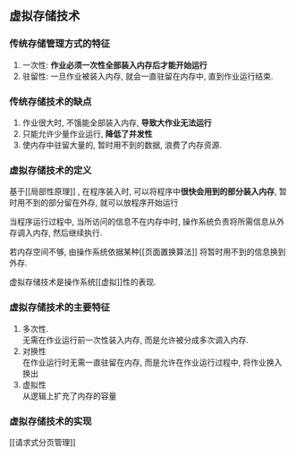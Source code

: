 ## 虚拟存储技术
### 传统存储管理方式的特征

1. 一次性: **作业必须一次性全部装入内存后才能开始运行**
2.  驻留性: 一旦作业被装入内存, 就会一直驻留在内存中, 直到作业运行结束.

### 传统存储技术的缺点
1. 作业很大时, 不饿能全部装入内存, **导致大作业无法运行** 
2. 只能允许少量作业运行, **降低了并发性** 
3. 使内存中驻留大量的, 暂时用不到的数据, 浪费了内存资源.

### 虚拟存储技术的定义
基于[[局部性原理]] , 在程序装入时, 可以将程序中**很快会用到的部分装入内存**, 暂时用不到的部分留在外存, 就可以放程序开始运行

当程序运行过程中, 当所访问的信息不在内存中时, 操作系统负责将所需信息从外存调入内存, 然后继续执行.

若内存空间不够, 由操作系统依据某种[[页面置换算法]] 将暂时用不到的信息换到外存. 

虚拟存储技术是操作系统[[虚拟]]性的表现. 

### 虚拟存储技术的主要特征
1. 多次性. <br>无需在作业运行前一次性装入内存, 而是允许被分成多次调入内存.
2. 对换性<br>在作业运行时无需一直驻留在内存, 而是允许在作业运行过程中, 将作业换入 换出
3. 虚拟性<br>从逻辑上扩充了内存的容量

### 虚拟存储技术的实现
[[请求式分页管理]]

